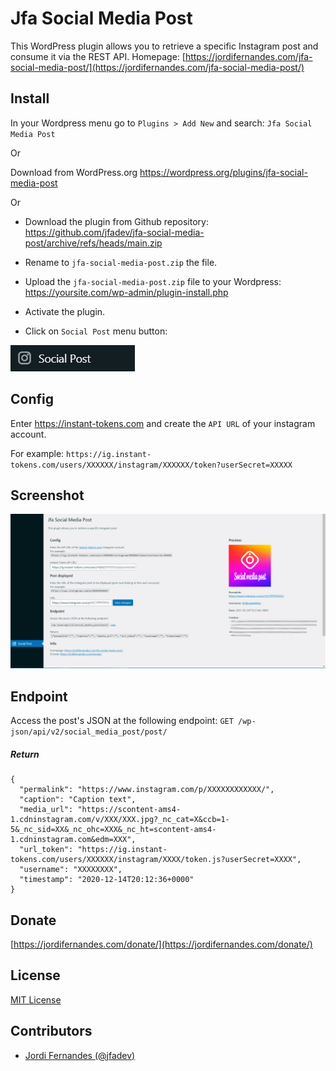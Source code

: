 # Jfa Social Media Post

This WordPress plugin allows you to retrieve a specific Instagram post and consume it via the REST API.
Homepage: [https://jordifernandes.com/jfa-social-media-post/](https://jordifernandes.com/jfa-social-media-post/)

## Install

In your Wordpress menu go to `Plugins > Add New` and search: `Jfa Social Media Post`

Or

Download from WordPress.org
https://wordpress.org/plugins/jfa-social-media-post

Or

- Download the plugin from Github repository:
https://github.com/jfadev/jfa-social-media-post/archive/refs/heads/main.zip

- Rename to `jfa-social-media-post.zip` the file.

- Upload the `jfa-social-media-post.zip` file to your Wordpress:
https://yoursite.com/wp-admin/plugin-install.php

- Activate the plugin.

- Click on `Social Post` menu button:

![Social Media Post](assets/menu.jpg?raw=true "Social Media Post")

## Config

Enter https://instant-tokens.com and create the `API URL` of your instagram account.

For example:
`https://ig.instant-tokens.com/users/XXXXXX/instagram/XXXXXX/token?userSecret=XXXXX`

## Screenshot

![Social Media Post](assets/screenshot-1.jpg?raw=true "Social Media Post")

## Endpoint

Access the post's JSON at the following endpoint:
`GET /wp-json/api/v2/social_media_post/post/`

##### Return
```
{
  "permalink": "https://www.instagram.com/p/XXXXXXXXXXXX/",
  "caption": "Caption text",
  "media_url": "https://scontent-ams4-1.cdninstagram.com/v/XXX/XXX.jpg?_nc_cat=X&ccb=1-5&_nc_sid=XX&_nc_ohc=XXX&_nc_ht=scontent-ams4-1.cdninstagram.com&edm=XXX",
  "url_token": "https://ig.instant-tokens.com/users/XXXXXX/instagram/XXXX/token.js?userSecret=XXXX",
  "username": "XXXXXXXX",
  "timestamp": "2020-12-14T20:12:36+0000"
}
```

## Donate

[https://jordifernandes.com/donate/](https://jordifernandes.com/donate/)

## License

[MIT License](LICENSE)

## Contributors

- [Jordi Fernandes (@jfadev)](https://github.com/jfadev)